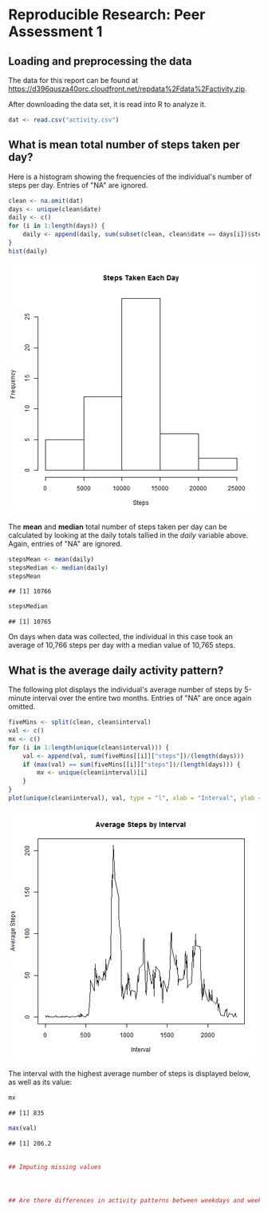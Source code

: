 # Reproducible Research: Peer Assessment 1


## Loading and preprocessing the data
The data for this report can be found at https://d396qusza40orc.cloudfront.net/repdata%2Fdata%2Factivity.zip.  

After downloading the data set, it is read into R to analyze it.


```r
dat <- read.csv("activity.csv")
```



## What is mean total number of steps taken per day?
Here is a histogram showing the frequencies of the individual's number of steps per day.  Entries of "NA" are ignored.  


```r
clean <- na.omit(dat)
days <- unique(clean$date)
daily <- c()
for (i in 1:length(days)) {
    daily <- append(daily, sum(subset(clean, clean$date == days[i])$steps))
}
hist(daily)
```

![plot of chunk unnamed-chunk-2](figure/unnamed-chunk-2.png) 


The **mean** and **median** total number of steps taken per day can be calculated by looking at the daily totals tallied in the *daily* variable above.  Again, entries of "NA" are ignored.


```r
stepsMean <- mean(daily)
stepsMedian <- median(daily)
stepsMean
```

```
## [1] 10766
```

```r
stepsMedian
```

```
## [1] 10765
```


On days when data was collected, the individual in this case took an average of 10,766 steps per day with a median value of 10,765 steps.

## What is the average daily activity pattern?
The following plot displays the individual's average number of steps by 5-minute interval over the entire two months.  Entries of "NA" are once again omitted.  


```r
fiveMins <- split(clean, clean$interval)
val <- c()
mx <- c()
for (i in 1:length(unique(clean$interval))) {
    val <- append(val, sum(fiveMins[[i]]["steps"])/(length(days)))
    if (max(val) == sum(fiveMins[[i]]["steps"])/(length(days))) {
        mx <- unique(clean$interval)[i]
    }
}
plot(unique(clean$interval), val, type = "l", xlab = "Interval", ylab = "Average Steps")
```

![plot of chunk unnamed-chunk-4](figure/unnamed-chunk-4.png) 


The interval with the highest average number of steps is displayed below, as well as its value:


```r
mx
```

```
## [1] 835
```

```r
max(val)
```

```
## [1] 206.2
```

```r

## Imputing missing values



## Are there differences in activity patterns between weekdays and weekends?
```
